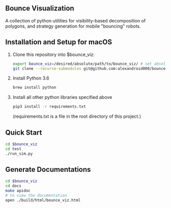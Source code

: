 ## Bounce Visualization
A collection of python utilities for visibility-based decomposition of 
polygons, and strategy generation for mobile "bouncing" robots.

## Installation and Setup for macOS

1. Clone this repository into $bounce_viz:

   ```bash
   export bounce_viz=/desired/absolute/path/to/bounce_viz/ # set absolute path as desired, no space around "="
   git clone --recurse-submodules git@github.com:alexandroid000/bounce_viz.git $bounce_viz
   ```

2. Install Python 3.6
   ```bash
   brew install python
   ```
3. Install all other python libraries specified above
   ```bash
   pip3 install -r requirements.txt
   ```
   (requirements.txt is a file in the root directory of this project.)
## Quick Start
   ```bash
   cd $bounce_viz
   cd test
   ./run_sim.py
   ```
## Generate Documentations
   ```bash
   cd $bounce_viz
   cd docs
   make apidoc
   # to view the documentation
   open ./build/html/bounce_viz.html
   ```
